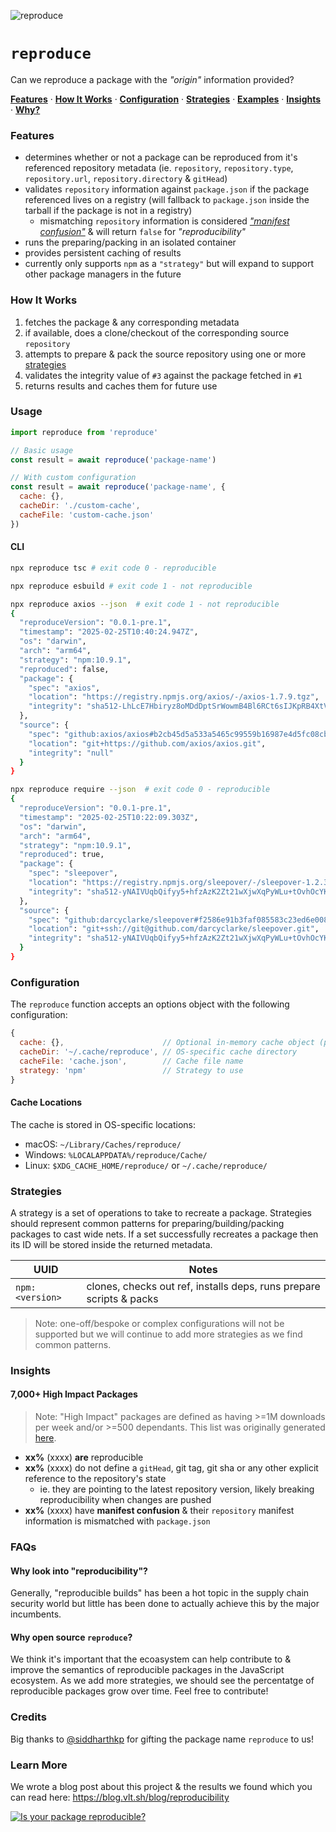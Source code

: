 ![reproduce](https://github.com/user-attachments/assets/cf9f4d5d-b78e-4fda-94d3-34a9271f012e)

# `reproduce`

Can we reproduce a package with the _"origin"_ information provided?

**[Features](#features)**
·
**[How It Works](#how-it-works)**
·
**[Configuration](#configuration)**
·
**[Strategies](#strategies)**
·
**[Examples](#examples)**
·
**[Insights](#insights)**
·
**[Why?](#why-look-into-reproducibility)**

### Features

- determines whether or not a package can be reproduced from it's referenced repository metadata (ie. `repository`, `repository.type`, `repository.url`, `repository.directory` & `gitHead`)
- validates `repository` information against `package.json` if the package referenced lives on a registry (will fallback to `package.json` inside the tarball if the package is not in a registry)
  - mismatching `repository` information is considered [_"manifest confusion"_](https://blog.vlt.sh/blog/the-massive-hole-in-the-npm-ecosystem) & will return `false` for _"reproducibility"_
- runs the preparing/packing in an isolated container
- provides persistent caching of results
- currently only supports `npm` as a `"strategy"` but will expand to support other package managers in the future

### How It Works

1. fetches the package & any corresponding metadata
2. if available, does a clone/checkout of the corresponding source `repository`
3. attempts to prepare & pack the source repository using one or more [strategies](#strategies)
4. validates the integrity value of `#3` against the package fetched in `#1`
5. returns results and caches them for future use


### Usage

```js
import reproduce from 'reproduce'

// Basic usage
const result = await reproduce('package-name')

// With custom configuration
const result = await reproduce('package-name', {
  cache: {},
  cacheDir: './custom-cache',
  cacheFile: 'custom-cache.json'
})
```


#### CLI

```bash
npx reproduce tsc # exit code 0 - reproducible
```

```bash
npx reproduce esbuild # exit code 1 - not reproducible
```

```bash
npx reproduce axios --json  # exit code 1 - not reproducible
{
  "reproduceVersion": "0.0.1-pre.1",
  "timestamp": "2025-02-25T10:40:24.947Z",
  "os": "darwin",
  "arch": "arm64",
  "strategy": "npm:10.9.1",
  "reproduced": false,
  "package": {
    "spec": "axios",
    "location": "https://registry.npmjs.org/axios/-/axios-1.7.9.tgz",
    "integrity": "sha512-LhLcE7Hbiryz8oMDdDptSrWowmB4Bl6RCt6sIJKpRB4XtVf0iEgewX3au/pJqm+Py1kCASkb/FFKjxQaLtxJvw=="
  },
  "source": {
    "spec": "github:axios/axios#b2cb45d5a533a5465c99559b16987e4d5fc08cbc",
    "location": "git+https://github.com/axios/axios.git",
    "integrity": "null"
  }
}
```

```bash
npx reproduce require --json  # exit code 0 - reproducible
{
  "reproduceVersion": "0.0.1-pre.1",
  "timestamp": "2025-02-25T10:22:09.303Z",
  "os": "darwin",
  "arch": "arm64",
  "strategy": "npm:10.9.1",
  "reproduced": true,
  "package": {
    "spec": "sleepover",
    "location": "https://registry.npmjs.org/sleepover/-/sleepover-1.2.3.tgz",
    "integrity": "sha512-yNAIVUqbQifyy5+hfzAzK2Zt21wXjwXqPyWLu+tOvhOcYKG2ffUiSoBXwt/yo4KJ51IcJfUS0Uq0ktOoMWy9Yw=="
  },
  "source": {
    "spec": "github:darcyclarke/sleepover#f2586e91b3faf085583c23ed6e00819916e85c28",
    "location": "git+ssh://git@github.com/darcyclarke/sleepover.git",
    "integrity": "sha512-yNAIVUqbQifyy5+hfzAzK2Zt21wXjwXqPyWLu+tOvhOcYKG2ffUiSoBXwt/yo4KJ51IcJfUS0Uq0ktOoMWy9Yw=="
  }
}
```

### Configuration

The `reproduce` function accepts an options object with the following configuration:

```js
{
  cache: {},                      // Optional in-memory cache object (persisted to disk if provided)
  cacheDir: '~/.cache/reproduce', // OS-specific cache directory
  cacheFile: 'cache.json',        // Cache file name
  strategy: 'npm'                 // Strategy to use
}
```

#### Cache Locations

The cache is stored in OS-specific locations:
- macOS: `~/Library/Caches/reproduce/`
- Windows: `%LOCALAPPDATA%/reproduce/Cache/`
- Linux: `$XDG_CACHE_HOME/reproduce/` or `~/.cache/reproduce/`

### Strategies

A strategy is a set of operations to take to recreate a package. Strategies should represent common patterns for preparing/building/packing packages to cast wide nets. If a set successfully recreates a package then its ID will be stored inside the returned metadata.

| UUID |  Notes |
| --- | --- |
| `npm:<version>` | clones, checks out ref, installs deps, runs prepare scripts & packs |

> Note: one-off/bespoke or complex configurations will not be supported but we will continue to add more strategies as we find common patterns.

### Insights

#### 7,000+ High Impact Packages

> Note: "High Impact" packages are defined as having >=1M downloads per week and/or >=500 dependants. This list was originally generated [here](http://github.com/nodejs/package-maintenance/issues/569#issuecomment-1739532894).

- **xx%** (xxxx) **are** reproducible
- **xx%** (xxxx) do not define a `gitHead`, git tag, git sha or any other explicit reference to the repository's state
  - ie. they are pointing to the latest repository version, likely breaking reproducibility when changes are pushed
- **xx%** (xxxx) have **manifest confusion** & their `repository` manifest information is mismatched with `package.json`

### FAQs

#### Why look into "reproducibility"?

Generally, "reproducible builds" has been a hot topic in the supply chain security world but little has been done to actually achieve this by the major incumbents.

#### Why open source `reproduce`?

We think it's important that the ecoasystem can help contribute to & improve the semantics of reproducible packages in the JavaScript ecosystem. As we add more strategies, we should see the percentatge of reproducible packages grow over time. Feel free to contribute!

### Credits

Big thanks to [@siddharthkp](https://github.com/siddharthkp) for gifting the package name `reproduce` to us!

### Learn More

We wrote a blog post about this project & the results we found which you can read here: https://blog.vlt.sh/blog/reproducibility

<a href="https://blog-git-darcyclarke-reproduce-vlt.vercel.app/blog/reproducibility"><img src="https://github.com/user-attachments/assets/65cb6e3f-8673-49ba-9e5c-94e80925690f" alt="Is your package reproducible?" /></a>
